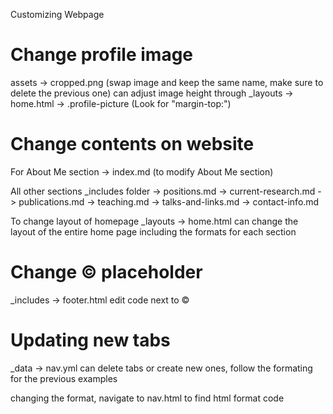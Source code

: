 Customizing Webpage

# Change profile image
  assets -> cropped.png (swap image and keep the same name, make sure to delete the previous one)
  can adjust image height through _layouts -> home.html -> .profile-picture (Look for "margin-top:")

# Change contents on website
  For About Me section
    -> index.md (to modify About Me section)

  All other sections
  _includes folder
    -> positions.md
    -> current-research.md
    -> publications.md
    -> teaching.md
    -> talks-and-links.md
    -> contact-info.md

  To change layout of homepage
  _layouts -> home.html
  can change the layout of the entire home page including the formats for each section
# Change © placeholder
  _includes -> footer.html
  edit code next to ©

# Updating new tabs
  _data -> nav.yml
  can delete tabs or create new ones, follow the formating for the previous examples

  changing the format, navigate to nav.html to find html format code
